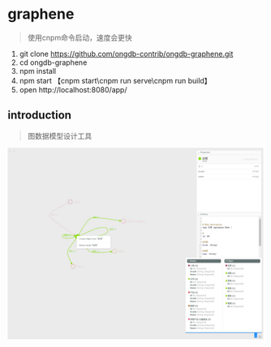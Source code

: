 # graphene
>使用cnpm命令启动，速度会更快
1. git clone https://github.com/ongdb-contrib/ongdb-graphene.git
2. cd ongdb-graphene
3. npm install
4. npm start 【cnpm start\cnpm run serve\cnpm run build】
5. open http://localhost:8080/app/

## introduction
>图数据模型设计工具

![intro-1](images/intro-1.jpg)

